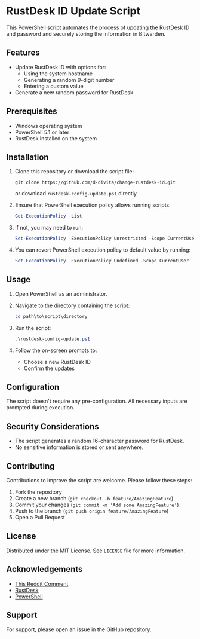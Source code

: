 # RustDesk ID Update Script

This PowerShell script automates the process of updating the RustDesk ID and password and securely storing the information in Bitwarden.

## Features

- Update RustDesk ID with options for:
  - Using the system hostname
  - Generating a random 9-digit number
  - Entering a custom value
- Generate a new random password for RustDesk

## Prerequisites

- Windows operating system
- PowerShell 5.1 or later
- RustDesk installed on the system

## Installation

1. Clone this repository or download the script file:
   ```
   git clone https://github.com/d-divita/change-rustdesk-id.git
   ```
   or download `rustdesk-config-update.ps1` directly.

2. Ensure that PowerShell execution policy allows running scripts:
   ```powershell
   Get-ExecutionPolicy -List
   ```
4. If not, you may need to run:
   ```powershell
   Set-ExecutionPolicy -ExecutionPolicy Unrestricted -Scope CurrentUser
   ```
5. You can revert PowerShell execution policy to default value by running:
   ```powershell
   Set-ExecutionPolicy -ExecutionPolicy Undefined -Scope CurrentUser
   ```

## Usage

1. Open PowerShell as an administrator.

2. Navigate to the directory containing the script:
   ```powershell
   cd path\to\script\directory
   ```

3. Run the script:
   ```powershell
   .\rustdesk-config-update.ps1
   ```

4. Follow the on-screen prompts to:
   - Choose a new RustDesk ID
   - Confirm the updates

## Configuration

The script doesn't require any pre-configuration. All necessary inputs are prompted during execution.

## Security Considerations

- The script generates a random 16-character password for RustDesk.
- No sensitive information is stored or sent anywhere.

## Contributing

Contributions to improve the script are welcome. Please follow these steps:

1. Fork the repository
2. Create a new branch (`git checkout -b feature/AmazingFeature`)
3. Commit your changes (`git commit -m 'Add some AmazingFeature'`)
4. Push to the branch (`git push origin feature/AmazingFeature`)
5. Open a Pull Request

## License

Distributed under the MIT License. See `LICENSE` file for more information.

## Acknowledgements
- [This Reddit Comment](https://old.reddit.com/r/rustdesk/comments/140zfl0/any_way_to_set_custom_id/jnftk2t/)
- [RustDesk](https://rustdesk.com/)
- [PowerShell](https://docs.microsoft.com/en-us/powershell/)

## Support

For support, please open an issue in the GitHub repository.
